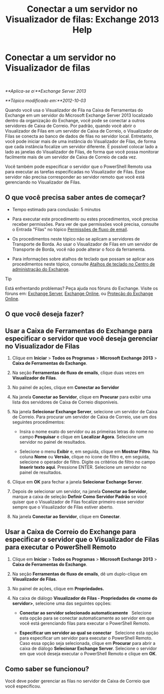 ﻿---
title: 'Conectar a um servidor no Visualizador de filas: Exchange 2013 Help'
TOCTitle: Conectar a um servidor no Visualizador de filas
ms:assetid: 6c1ad574-9ab5-4dcc-9398-ec10eca4fd11
ms:mtpsurl: https://technet.microsoft.com/pt-br/library/Aa998669(v=EXCHG.150)
ms:contentKeyID: 50485888
ms.date: 05/22/2018
mtps_version: v=EXCHG.150
ms.translationtype: MT
---

# Conectar a um servidor no Visualizador de filas

 

_**Aplica-se a:**Exchange Server 2013_

_**Tópico modificado em:**2012-10-03_

Quando você usa o Visualizador de Fila na Caixa de Ferramentas do Exchange em um servidor do Microsoft Exchange Server 2013 localizado dentro da organização do Exchange, você pode se conectar a outros servidores de Caixa de Correio. Por padrão, quando você abrir o Visualizador de Filas em um servidor de Caixa de Correio, o Visualizador de Filas se conecta ao banco de dados de filas no servidor local. Entretanto, você pode iniciar mais de uma instância do Visualizador de Filas, de forma que cada instância focalize um servidor diferente. É possível colocar lado a lado as janelas do Visualizador de Filas, de forma que você possa monitorar facilmente mais de um servidor de Caixa de Correio de cada vez.

Você também pode especificar o servidor que o PowerShell Remoto usa para executar as tarefas especificadas no Visualizador de Filas. Esse servidor não precisa corresponder ao servidor remoto que você está gerenciando no Visualizador de Filas.

## O que você precisa saber antes de começar?

  - Tempo estimado para conclusão: 5 minutos

  - Para executar este procedimento ou estes procedimentos, você precisa receber permissões. Para ver de que permissões você precisa, consulte o Entrada "Filas" no tópico [Permissões de fluxo de email](mail-flow-permissions-exchange-2013-help.md).

  - Os procedimentos neste tópico não se aplicam a servidores de Transporte de Borda. Ao usar o Visualizador de Filas em um servidor de Transporte de Borda, você não pode alterar o foco da ferramenta.

  - Para informações sobre atalhos de teclado que possam se aplicar aos procedimentos neste tópico, consulte [Atalhos de teclado no Centro de administração do Exchange](keyboard-shortcuts-in-the-exchange-admin-center-exchange-online-protection-help.md).


> [!TIP]
> Está enfrentando problemas? Peça ajuda nos fóruns do Exchange. Visite os fóruns em: <A href="https://go.microsoft.com/fwlink/p/?linkid=60612">Exchange Server</A>, <A href="https://go.microsoft.com/fwlink/p/?linkid=267542">Exchange Online</A>, ou <A href="https://go.microsoft.com/fwlink/p/?linkid=285351">Proteção do Exchange Online</A>.



## O que você deseja fazer?

## Usar a Caixa de Ferramentas do Exchange para especificar o servidor que você deseja gerenciar no Visualizador de Filas

1.  Clique em **Iniciar** \> **Todos os Programas** \> **Microsoft Exchange 2013** \> **Caixa de Ferramentas do Exchange**.

2.  Na seção **Ferramentas de fluxo de emails**, clique duas vezes em **Visualizador de Filas**.

3.  No painel de ações, clique em **Conectar ao Servidor**

4.  Na janela **Conectar ao Servidor**, clique em **Procurar** para exibir uma lista dos servidores de Caixa de Correio disponíveis.

5.  Na janela **Selecionar Exchange Server**, selecione um servidor de Caixa de Correio. Para procurar um servidor de Caixa de Correio, use um dos seguintes procedimentos:
    
      - Insira o nome exato do servidor ou as primeiras letras do nome no campo **Pesquisar** e clique em **Localizar Agora**. Selecione um servidor no painel de resultados.
    
      - Selecione o menu **Exibir** e, em seguida, clique em **Mostrar Filtro**. Na coluna **Nome** ou **Versão**, clique no ícone de filtro e, em seguida, selecione o operador de filtro. Digite os critérios de filtro no campo **Inserir texto aqui**. Pressione ENTER. Selecione um servidor no painel de resultados.

6.  Clique em **OK** para fechar a janela **Selecionar Exchange Server**.

7.  Depois de selecionar um servidor, na janela **Conectar ao Servidor**, marque a caixa de seleção **Definir Como Servidor Padrão** se você quiser que o Visualizador de Filas focalize primeiro esse servidor sempre que o Visualizador de Filas estiver aberto.

8.  Na janela **Conectar ao Servidor**, clique em **Conectar**.

## Usar a Caixa de Correio do Exchange para especificar o servidor que o Visualizador de Filas para executar o PowerShell Remoto

1.  Clique em **Iniciar** \> **Todos os Programas** \> **Microsoft Exchange 2013** \> **Caixa de Ferramentas do Exchange**.

2.  Na seção **Ferramentas de fluxo de emails**, dê um duplo-clique em **Visualizador de Filas**.

3.  No painel de ações, clique em **Propriedades.**

4.  Na caixa de diálogo **Visualizador de Filas - Propriedades de \<nome do servidor\>**, selecione uma das seguintes opções:
    
      - **Conectar ao servidor selecionado automaticamente**   Selecione esta opção para se conectar automaticamente ao servidor em que você está gerenciando filas para executar o PowerShell Remoto.
    
      - **Especificar um servidor ao qual se conectar**   Selecione esta opção para especificar um servidor para executar o PowerShell Remoto. Caso essa opção seja selecionada, clique em **Procurar** para abrir a caixa de diálogo **Selecionar Exchange Server**. Selecione o servidor em que você deseja executar o PowerShell Remoto e clique em **OK**.

## Como saber se funcionou?

Você deve poder gerenciar as filas no servidor de Caixa de Correio que você especificou.

